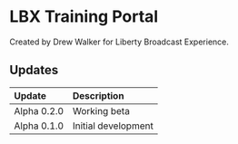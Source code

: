 # LBX Training Portal

Created by Drew Walker for Liberty Broadcast Experience.

## Updates

| Update                    | Description                                      |
| :------------------------ | :----------------------------------------------- |
| Alpha 0.2.0               | Working beta                                     |
| Alpha 0.1.0               | Initial development                              |

